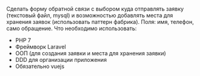 Сделать форму обратной связи с выбором куда отправлять заявку (текстовый файл, mysql) и возможностью добавлять места для хранения заявок (использовать паттерн фабрика).
Поля: имя, телефон, само обращение.
Что необходимо использовать:
- PHP 7
- Фреймворк Laravel
- ООП (для создания заявки и места для хранения заявки)
- DDD для организации приложения
- Обязательно vuejs
